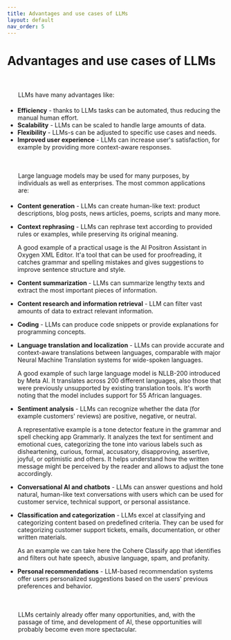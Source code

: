 ```yaml
---
title: Advantages and use cases of LLMs
layout: default
nav_order: 5
---
```


# Advantages and use cases of LLMs


<p style= "padding: 35px 25px 5px;">LLMs have many advantages like:</p>

- **Efficiency** - thanks to LLMs tasks can be automated, thus reducing the manual human effort.
- **Scalability** - LLMs can be scaled to handle large amounts of data.
- **Flexibility** - LLMs-s can be adjusted to specific use cases and needs.  
- **Improved user experience** - LLMs can increase user's satisfaction, for example by providing more context-aware responses.

<p style= "padding: 35px 25px 5px;">Large language models may be used for many purposes, by individuals as well as enterprises. The most common applications are:</p>

- **Content generation** - LLMs can create human-like text: product descriptions, blog posts, news articles, poems, scripts and many more.
- **Context rephrasing** - LLMs can rephrase text according to provided rules or examples, while preserving its original meaning.
  
  A good example of a practical usage is the AI Positron Assistant in Oxygen XML Editor. It'a tool that can be used for proofreading, it catches grammar and spelling mistakes and gives suggestions to improve sentence structure and style.

- **Content summarization** - LLMs can summarize lengthy texts and extract the most important pieces of information.
- **Content research and information retrieval** - LLM can filter vast amounts of data to extract relevant information.
- **Coding** - LLMs can produce code snippets or provide explanations for programming concepts.
- **Language translation and localization** - LLMs can provide accurate and context-aware translations between languages, comparable with major Neural Machine Translation systems for wide-spoken languages. 
  
  A good example of such large language model is NLLB-200 introduced by Meta AI. It translates across 200 different languages, also those that were previously unsupported by existing translation tools. It's worth noting that the model includes support for 55 African languages.

- **Sentiment analysis** - LLMs can recognize whether the data (for example customers' reviews) are positive, negative, or neutral.
  
  A representative example is a tone detector feature in the grammar and spell checking app Grammarly. It analyzes the text for sentiment and emotional cues, categorizing the tone into various labels such as disheartening, curious, formal, accusatory, disapproving, assertive, joyful, or optimistic and others. It helps understand how the written message might be perceived by the reader and allows to adjust the tone accordingly.

- **Conversational AI and chatbots** - LLMs can answer questions and hold natural, human-like text conversations with users which can be used for customer service, technical support, or personal assistance. 
- **Classification and categorization** - LLMs excel at classifying and categorizing content based on predefined criteria. They can be used for categorizing customer support tickets, emails, documentation, or other written materials.
  
  As an example we can take here the Cohere Classify app that identifies and filters out hate speech, abusive language, spam, and profanity.

- **Personal recommendations** - LLM-based recommendation systems offer users personalized suggestions based on the users' previous preferences and behavior.

 <p style= "padding: 35px 25px 5px;"> LLMs certainly already offer many opportunities, and, with the passage of time, and development of AI, these opportunities will probably become even more spectacular. </p>